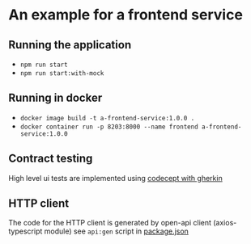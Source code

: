 # An example for a frontend service

## Running the application

- `npm run start`
- `npm run start:with-mock`

## Running in docker

- `docker image build -t a-frontend-service:1.0.0 .`
- `docker container run -p 8203:8000 --name frontend a-frontend-service:1.0.0`

## Contract testing
High level ui tests are implemented using [codecept with gherkin](https://codecept.io/bdd)

## HTTP client
The code for the HTTP client is generated by open-api client (axios-typescript module)
see `api:gen` script in [package.json](./package.json)


